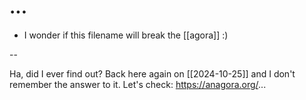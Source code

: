 # ...

- I wonder if this filename will break the [[agora]] :)

--

Ha, did I ever find out? Back here again on [[2024-10-25]] and I don't remember the answer to it. Let's check: https://anagora.org/...

